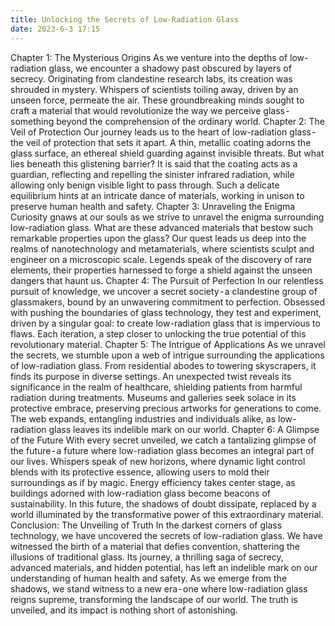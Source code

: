 ```yaml
---
title: Unlocking the Secrets of Low-Radiation Glass
date: 2023-6-3 17:15
---
```

Chapter 1: The Mysterious Origins
As we venture into the depths of low-radiation glass, we encounter a shadowy past obscured by layers of secrecy. Originating from clandestine research labs, its creation was shrouded in mystery. Whispers of scientists toiling away, driven by an unseen force, permeate the air. These groundbreaking minds sought to craft a material that would revolutionize the way we perceive glass - something beyond the comprehension of the ordinary world.
Chapter 2: The Veil of Protection
Our journey leads us to the heart of low-radiation glass - the veil of protection that sets it apart. A thin, metallic coating adorns the glass surface, an ethereal shield guarding against invisible threats. But what lies beneath this glistening barrier? It is said that the coating acts as a guardian, reflecting and repelling the sinister infrared radiation, while allowing only benign visible light to pass through. Such a delicate equilibrium hints at an intricate dance of materials, working in unison to preserve human health and safety.
Chapter 3: Unraveling the Enigma
Curiosity gnaws at our souls as we strive to unravel the enigma surrounding low-radiation glass. What are these advanced materials that bestow such remarkable properties upon the glass? Our quest leads us deep into the realms of nanotechnology and metamaterials, where scientists sculpt and engineer on a microscopic scale. Legends speak of the discovery of rare elements, their properties harnessed to forge a shield against the unseen dangers that haunt us.
Chapter 4: The Pursuit of Perfection
In our relentless pursuit of knowledge, we uncover a secret society - a clandestine group of glassmakers, bound by an unwavering commitment to perfection. Obsessed with pushing the boundaries of glass technology, they test and experiment, driven by a singular goal: to create low-radiation glass that is impervious to flaws. Each iteration, a step closer to unlocking the true potential of this revolutionary material.
Chapter 5: The Intrigue of Applications
As we unravel the secrets, we stumble upon a web of intrigue surrounding the applications of low-radiation glass. From residential abodes to towering skyscrapers, it finds its purpose in diverse settings. An unexpected twist reveals its significance in the realm of healthcare, shielding patients from harmful radiation during treatments. Museums and galleries seek solace in its protective embrace, preserving precious artworks for generations to come. The web expands, entangling industries and individuals alike, as low-radiation glass leaves its indelible mark on our world.
Chapter 6: A Glimpse of the Future
With every secret unveiled, we catch a tantalizing glimpse of the future - a future where low-radiation glass becomes an integral part of our lives. Whispers speak of new horizons, where dynamic light control blends with its protective essence, allowing users to mold their surroundings as if by magic. Energy efficiency takes center stage, as buildings adorned with low-radiation glass become beacons of sustainability. In this future, the shadows of doubt dissipate, replaced by a world illuminated by the transformative power of this extraordinary material.
Conclusion: The Unveiling of Truth
In the darkest corners of glass technology, we have uncovered the secrets of low-radiation glass. We have witnessed the birth of a material that defies convention, shattering the illusions of traditional glass. Its journey, a thrilling saga of secrecy, advanced materials, and hidden potential, has left an indelible mark on our understanding of human health and safety. As we emerge from the shadows, we stand witness to a new era - one where low-radiation glass reigns supreme, transforming the landscape of our world. The truth is unveiled, and its impact is nothing short of astonishing.
